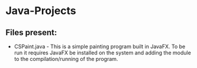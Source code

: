 # Java-Projects

## Files present: 
* CSPaint.java - This is a simple painting program built in JavaFX. To be run it requires JavaFX be installed on the system and adding the module to the compilation/running of the program.
